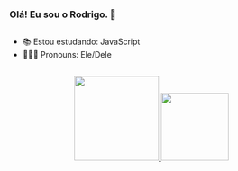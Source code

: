 ### Olá! Eu sou o Rodrigo. 👾

##

- 📚 Estou estudando: JavaScript
- 👨🏾‍🎓 Pronouns: Ele/Dele

##

<div align="center">
  <a href="https://github.com/rdgopadilha">
  <img height="150em" src="https://github-readme-stats.vercel.app/api?username=rdgopadilha&show_icons=true&theme=tokyonight&include_all_commits=true&count_private=true"/>
  <img height="120em" src="https://github-readme-stats.vercel.app/api/top-langs/?username=rdgopadilha&layout=compact&langs_count=7&theme=tokyonight"/>
</div>
  
##
